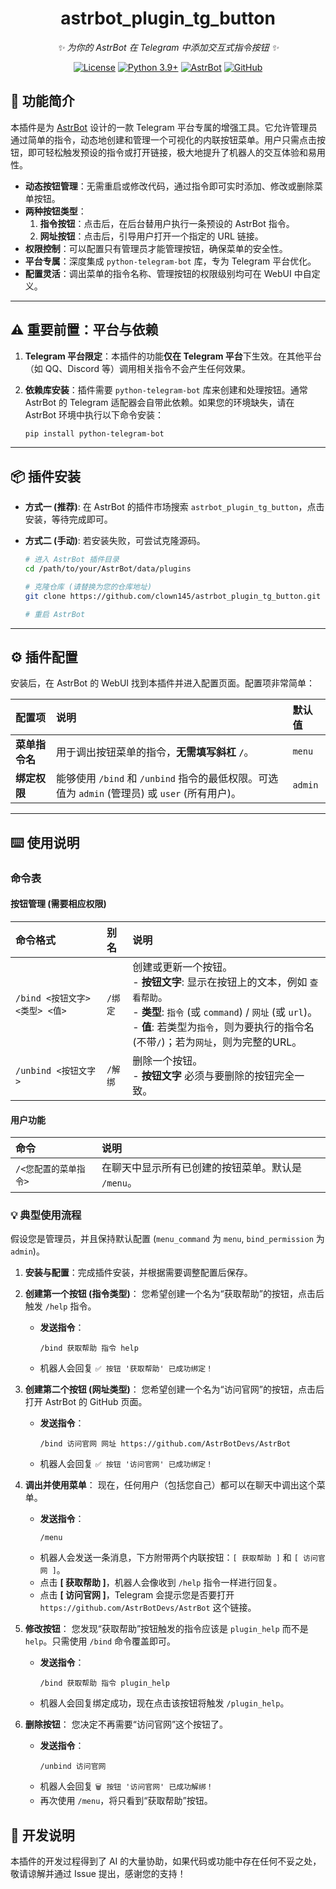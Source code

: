 
<div align="center">

# astrbot_plugin_tg_button

_✨ 为你的 AstrBot 在 Telegram 中添加交互式指令按钮 ✨_  

[![License](https://img.shields.io/badge/License-MIT-green.svg)](https://opensource.org/licenses/MIT)
[![Python 3.9+](https://img.shields.io/badge/Python-3.9%2B-blue.svg)](https://www.python.org/)
[![AstrBot](https://img.shields.io/badge/AstrBot-v3.4%2B-orange.svg)](https://github.com/AstrBotDevs/AstrBot)
[![GitHub](https://img.shields.io/badge/作者-clown145-blue)](https://github.com/clown145)

</div>

## 📖 功能简介

本插件是为 [AstrBot](https://github.com/AstrBotDevs/AstrBot) 设计的一款 Telegram 平台专属的增强工具。它允许管理员通过简单的指令，动态地创建和管理一个可视化的内联按钮菜单。用户只需点击按钮，即可轻松触发预设的指令或打开链接，极大地提升了机器人的交互体验和易用性。

- **动态按钮管理**：无需重启或修改代码，通过指令即可实时添加、修改或删除菜单按钮。
- **两种按钮类型**：
    1.  **指令按钮**：点击后，在后台替用户执行一条预设的 AstrBot 指令。
    2.  **网址按钮**：点击后，引导用户打开一个指定的 URL 链接。
- **权限控制**：可以配置只有管理员才能管理按钮，确保菜单的安全性。
- **平台专属**：深度集成 `python-telegram-bot` 库，专为 Telegram 平台优化。
- **配置灵活**：调出菜单的指令名称、管理按钮的权限级别均可在 WebUI 中自定义。

---

## ⚠️ 重要前置：平台与依赖

1.  **Telegram 平台限定**：本插件的功能**仅在 Telegram 平台**下生效。在其他平台（如 QQ、Discord 等）调用相关指令不会产生任何效果。

2.  **依赖库安装**：插件需要 `python-telegram-bot` 库来创建和处理按钮。通常 AstrBot 的 Telegram 适配器会自带此依赖。如果您的环境缺失，请在 AstrBot 环境中执行以下命令安装：
    ```bash
    pip install python-telegram-bot
    ```

---

## 📦 插件安装

- **方式一 (推荐)**: 在 AstrBot 的插件市场搜索 `astrbot_plugin_tg_button`，点击安装，等待完成即可。

- **方式二 (手动)**: 若安装失败，可尝试克隆源码。
  ```bash
  # 进入 AstrBot 插件目录
  cd /path/to/your/AstrBot/data/plugins

  # 克隆仓库 (请替换为您的仓库地址)
  git clone https://github.com/clown145/astrbot_plugin_tg_button.git

  # 重启 AstrBot
  ```

---

## ⚙️ 插件配置

安装后，在 AstrBot 的 WebUI 找到本插件并进入配置页面。配置项非常简单：

| 配置项 | 说明 | 默认值 |
| :--- | :--- | :--- |
| **菜单指令名** | 用于调出按钮菜单的指令，**无需填写斜杠 `/`**。 | `menu` |
| **绑定权限** | 能够使用 `/bind` 和 `/unbind` 指令的最低权限。可选值为 `admin` (管理员) 或 `user` (所有用户)。 | `admin` |

---

## ⌨️ 使用说明

### 命令表

#### 按钮管理 (需要相应权限)

| 命令格式 | 别名 | 说明 |
| :--- | :--- | :--- |
| `/bind <按钮文字> <类型> <值>` | `/绑定` | 创建或更新一个按钮。<br>- **按钮文字**: 显示在按钮上的文本，例如 `查看帮助`。<br>- **类型**: `指令` (或 `command`) / `网址` (或 `url`)。<br>- **值**: 若类型为`指令`，则为要执行的指令名(不带`/`)；若为`网址`，则为完整的URL。 |
| `/unbind <按钮文字>` | `/解绑` | 删除一个按钮。<br>- **按钮文字** 必须与要删除的按钮完全一致。 |

#### 用户功能

| 命令 | 说明 |
| :--- | :--- |
| `/<您配置的菜单指令>` | 在聊天中显示所有已创建的按钮菜单。默认是 `/menu`。|

### 💡 典型使用流程

假设您是管理员，并且保持默认配置 (`menu_command` 为 `menu`, `bind_permission` 为 `admin`)。

1.  **安装与配置**：完成插件安装，并根据需要调整配置后保存。

2.  **创建第一个按钮 (指令类型)**：
    您希望创建一个名为“获取帮助”的按钮，点击后触发 `/help` 指令。
    -   **发送指令**：
        ```
        /bind 获取帮助 指令 help
        ```
    -   机器人会回复 `✅ 按钮 '获取帮助' 已成功绑定！`

3.  **创建第二个按钮 (网址类型)**：
    您希望创建一个名为“访问官网”的按钮，点击后打开 AstrBot 的 GitHub 页面。
    -   **发送指令**：
        ```
        /bind 访问官网 网址 https://github.com/AstrBotDevs/AstrBot
        ```
    -   机器人会回复 `✅ 按钮 '访问官网' 已成功绑定！`

4.  **调出并使用菜单**：
    现在，任何用户（包括您自己）都可以在聊天中调出这个菜单。
    -   **发送指令**：
        ```
        /menu
        ```
    -   机器人会发送一条消息，下方附带两个内联按钮：`[ 获取帮助 ]` 和 `[ 访问官网 ]`。
    -   点击 **[ 获取帮助 ]**，机器人会像收到 `/help` 指令一样进行回复。
    -   点击 **[ 访问官网 ]**，Telegram 会提示您是否要打开 `https://github.com/AstrBotDevs/AstrBot` 这个链接。

5.  **修改按钮**：
    您发现“获取帮助”按钮触发的指令应该是 `plugin_help` 而不是 `help`。只需使用 `/bind` 命令覆盖即可。
    -   **发送指令**：
        ```
        /bind 获取帮助 指令 plugin_help
        ```
    -   机器人会回复绑定成功，现在点击该按钮将触发 `/plugin_help`。

6.  **删除按钮**：
    您决定不再需要“访问官网”这个按钮了。
    -   **发送指令**：
        ```
        /unbind 访问官网
        ```
    -   机器人会回复 `🗑️ 按钮 '访问官网' 已成功解绑！`
    -   再次使用 `/menu`，将只看到“获取帮助”按钮。

## 📝 开发说明
本插件的开发过程得到了 AI 的大量协助，如果代码或功能中存在任何不妥之处，敬请谅解并通过 Issue 提出，感谢您的支持！
